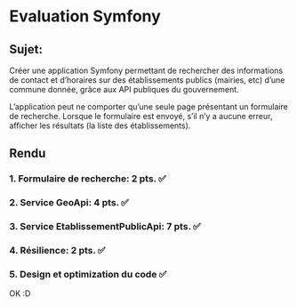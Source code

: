 # Evaluation Symfony

## Sujet:
Créer une application Symfony permettant de rechercher des informations de contact et d’horaires sur des établissements publics (mairies, etc) d’une commune donnée, grâce aux API publiques du gouvernement.

L’application peut ne comporter qu’une seule page présentant un formulaire de recherche.
Lorsque le formulaire est envoyé, s’il n’y a aucune erreur, afficher les résultats (la liste des établissements).

## Rendu
### 1. Formulaire de recherche: 2 pts. :white_check_mark:
### 2. Service GeoApi: 4 pts. :white_check_mark:
### 3. Service EtablissementPublicApi: 7 pts. :white_check_mark:
### 4. Résilience: 2 pts. :white_check_mark:
### 5. Design et optimization du code  :white_check_mark:

OK :D
